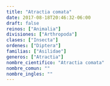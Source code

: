 ```yaml
---
title: "Atractia comata"
date: 2017-08-18T20:46:32-06:00
draft: false
reinos: ["Animalia"]
divisiones: ["Arthropoda"]
clases: ["Insecta"]
ordenes: ["Diptera"]
familias: ["Asilidae"]
generos: ["Atractia"]
nombre_cientifico: "Atractia comata"
nombre_comun: ""
nombre_ingles: ""
---
```

